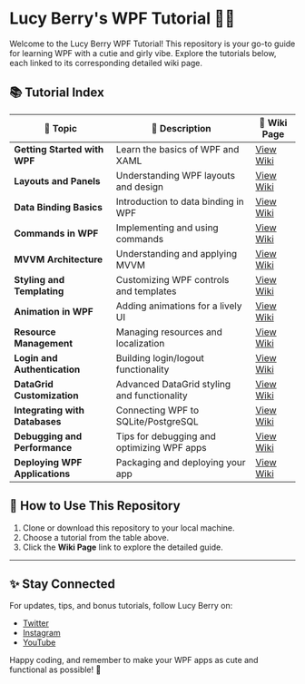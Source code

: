# Lucy Berry's WPF Tutorial 🍒✨

Welcome to the Lucy Berry WPF Tutorial! This repository is your go-to guide for learning WPF with a cutie and girly vibe. Explore the tutorials below, each linked to its corresponding detailed wiki page.

## 📚 Tutorial Index

| 🌟 Topic                              | 📖 Description                              | 🔗 Wiki Page                                                   |
|---------------------------------------|---------------------------------------------|---------------------------------------------------------------|
| **Getting Started with WPF**         | Learn the basics of WPF and XAML            | [View Wiki](https://github.com/WPF-Tutorial/wiki/Getting-Started) |
| **Layouts and Panels**               | Understanding WPF layouts and design        | [View Wiki](https://github.com/WPF-Tutorial/wiki/Layouts-and-Panels) |
| **Data Binding Basics**              | Introduction to data binding in WPF         | [View Wiki](https://github.com/WPF-Tutorial/wiki/Data-Binding-Basics) |
| **Commands in WPF**                  | Implementing and using commands             | [View Wiki](https://github.com/WPF-Tutorial/wiki/Commands-in-WPF) |
| **MVVM Architecture**                | Understanding and applying MVVM             | [View Wiki](https://github.com/WPF-Tutorial/wiki/MVVM-Architecture) |
| **Styling and Templating**           | Customizing WPF controls and templates      | [View Wiki](https://github.com/WPF-Tutorial/wiki/Styling-and-Templating) |
| **Animation in WPF**                 | Adding animations for a lively UI           | [View Wiki](https://github.com/WPF-Tutorial/wiki/Animation-in-WPF) |
| **Resource Management**              | Managing resources and localization         | [View Wiki](https://github.com/WPF-Tutorial/wiki/Resource-Management) |
| **Login and Authentication**         | Building login/logout functionality         | [View Wiki](https://github.com/WPF-Tutorial/wiki/Login-and-Authentication) |
| **DataGrid Customization**           | Advanced DataGrid styling and functionality | [View Wiki](https://github.com/WPF-Tutorial/wiki/DataGrid-Customization) |
| **Integrating with Databases**       | Connecting WPF to SQLite/PostgreSQL         | [View Wiki](https://github.com/your-repo/wiki/Database-Integration) |
| **Debugging and Performance**        | Tips for debugging and optimizing WPF apps  | [View Wiki](https://github.com/your-repo/wiki/Debugging-and-Performance) |
| **Deploying WPF Applications**       | Packaging and deploying your app            | [View Wiki](https://github.com/your-repo/wiki/Deploying-WPF-Applications) |

## 🍒 How to Use This Repository

1. Clone or download this repository to your local machine.
2. Choose a tutorial from the table above.
3. Click the **Wiki Page** link to explore the detailed guide.

---

## ✨ Stay Connected
For updates, tips, and bonus tutorials, follow Lucy Berry on:
- [Twitter](https://twitter.com)
- [Instagram](https://instagram.com)
- [YouTube](https://youtube.com)

Happy coding, and remember to make your WPF apps as cute and functional as possible! 🍓
